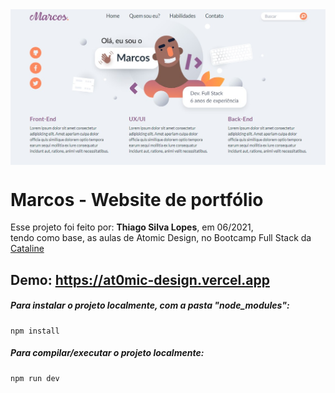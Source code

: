 <!---->
<div align="center">
<img src="./ReadMeFiles/app.jpg" align="center">
</div>

# Marcos - Website de portfólio

<p>Esse projeto foi feito por: <strong>Thiago Silva Lopes</strong>, em 06/2021,</br>
tendo como base, as aulas de Atomic Design, no Bootcamp Full Stack da <a href="https://bootcamp.cataline.io/">Cataline</a>

## Demo: https://at0mic-design.vercel.app

##### Para instalar o projeto localmente, com a pasta "node_modules":

```
npm install
```

##### Para compilar/executar o projeto localmente:

```
npm run dev
```
